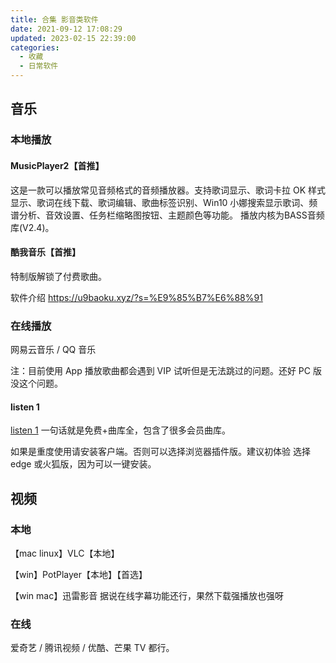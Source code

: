 ```yaml
---
title: 合集 影音类软件
date: 2021-09-12 17:08:29
updated: 2023-02-15 22:39:00
categories:
  - 收藏
  - 日常软件
---
```


## 音乐

### 本地播放

#### MusicPlayer2【首推】

这是一款可以播放常见音频格式的音频播放器。支持歌词显示、歌词卡拉 OK 样式显示、歌词在线下载、歌词编辑、歌曲标签识别、Win10 小娜搜索显示歌词、频谱分析、音效设置、任务栏缩略图按钮、主题颜色等功能。 播放内核为BASS音频库(V2.4)。

#### 酷我音乐【首推】

特制版解锁了付费歌曲。

软件介绍 <https://u9baoku.xyz/?s=%E9%85%B7%E6%88%91>

### 在线播放

网易云音乐 / QQ 音乐

注：目前使用 App 播放歌曲都会遇到 VIP 试听但是无法跳过的问题。还好 PC 版没这个问题。

#### listen 1

[listen 1](http://listen1.github.io/listen1/) 一句话就是免费+曲库全，包含了很多会员曲库。

如果是重度使用请安装客户端。否则可以选择浏览器插件版。建议初体验 选择 edge 或火狐版，因为可以一键安装。

## 视频

### 本地

【mac linux】VLC【本地】

【win】PotPlayer【本地】【首选】

【win mac】迅雷影音 据说在线字幕功能还行，果然下载强播放也强呀

### 在线

爱奇艺 / 腾讯视频 / 优酷、芒果 TV 都行。
